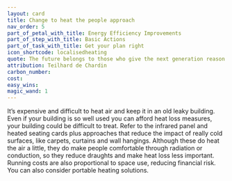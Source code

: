 ```yaml
---
layout: card
title: Change to heat the people approach
nav_order: 5
part_of_petal_with_title: Energy Efficiency Improvements
part_of_step_with_title: Basic Actions
part_of_task_with_title: Get your plan right
icon_shortcode: localisedheating
quote: The future belongs to those who give the next generation reason for hope.
attribution: Teilhard de Chardin
carbon_number: 
cost: 
easy_wins: 
magic_wand: 1
---
```


<p>It’s expensive and difficult to heat air and keep it in an old leaky building. Even if your building is so well used you can afford heat loss measures, your building could be difficult to treat. Refer to the infrared panel and heated seating cards plus approaches that reduce the impact of really cold surfaces, like carpets, curtains and wall hangings. Although these do heat the air a little, they do make people comfortable through radiation or conduction, so they reduce draughts and make heat loss less important. Running costs are also proportional to space use, reducing financial risk. You can also consider portable heating solutions.</p> 

